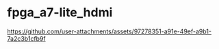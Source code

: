 # fpga_a7-lite_hdmi

https://github.com/user-attachments/assets/97278351-a91e-49ef-a9b1-7a2c3b1cfb9f
